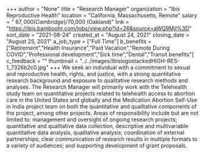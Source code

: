 +++
author = "None"
title = "Research Manager"
organization = "Ibis Reproductive Health"
location = "California, Massachusetts, Remote"
salary = " $67,000 (Cambridge)/$70,000 (Oakland)"
link = "https://ibis.bamboohr.com/jobs/view.php?id=26&source=aWQ9MjI%3D"
sort_date = "2021-08-24"
created_at = "August 24, 2021"
closing_date = "August 25, 2021"
a_job_type = ["Full Time"]
b_benefits = ["Retirement","Health Insurance","Paid Vacation","Remote During COVID","Professional development","Sick time","Dental","Transit benefits"]
c_feedback = ""
thumbnail = "../../images/IbislogostackedHIGH-RES-1_7326b2c0.jpg"
+++
We seek an individual with a commitment to sexual and reproductive health, rights, and justice, with a strong quantitative research background and exposure to qualitative research methods and analyses. The Research Manager will primarily work with the Telehealth study team on quantitative projects related to telehealth access to abortion care in the United States and globally and the Medication Abortion Self-Use in India project team on both the quantitative and qualitative components of the project, among other projects. Areas of responsibility include but are not limited to: management and oversight of ongoing research projects; quantitative and qualitative data collection, descriptive and multivariable quantitative data analysis, qualitative analysis; coordination of external partnerships; clear communication of research results in multiple formats to a variety of audiences; and supporting development of grant proposals.